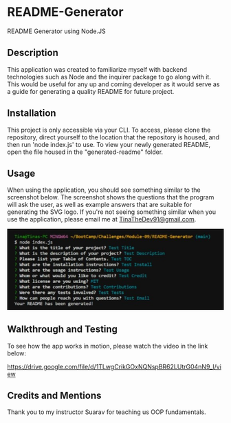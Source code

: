 # README-Generator

README Generator using Node.JS

## Description

This application was created to familiarize myself with backend technologies such as Node and the inquirer package to go along with it. This would be useful for any up and coming developer as it would serve as a guide for generating a quality README for future project.

## Installation

This project is only accessible via your CLI. To access, please clone the repository, direct yourself to the location that the repository is housed, and then run 'node index.js' to use. To view your newly generated README, open the file housed in the "generated-readme" folder.

## Usage

When using the application, you should see something similar to the screenshot below. The screenshot shows the questions that the program will ask the user, as well as example answers that are suitable for generating the SVG logo. If you're not seeing something similar when you use the application, please email me at TinaTheDev91@gmail.com.

![questions-for-generating](./assets/example%20questions%20ss.jpg)

## Walkthrough and Testing

To see how the app works in motion, please watch the video in the link below:

https://drive.google.com/file/d/1TLwgCrikGOxNQNspBR62LUtrG04nN9_I/view

## Credits and Mentions

Thank you to my instructor Suarav for teaching us OOP fundamentals.